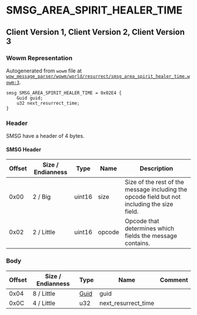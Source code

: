 # SMSG_AREA_SPIRIT_HEALER_TIME

## Client Version 1, Client Version 2, Client Version 3

### Wowm Representation

Autogenerated from `wowm` file at [`wow_message_parser/wowm/world/resurrect/smsg_area_spirit_healer_time.wowm:3`](https://github.com/gtker/wow_messages/tree/main/wow_message_parser/wowm/world/resurrect/smsg_area_spirit_healer_time.wowm#L3).
```rust,ignore
smsg SMSG_AREA_SPIRIT_HEALER_TIME = 0x02E4 {
    Guid guid;
    u32 next_resurrect_time;
}
```
### Header

SMSG have a header of 4 bytes.

#### SMSG Header

| Offset | Size / Endianness | Type   | Name   | Description |
| ------ | ----------------- | ------ | ------ | ----------- |
| 0x00   | 2 / Big           | uint16 | size   | Size of the rest of the message including the opcode field but not including the size field.|
| 0x02   | 2 / Little        | uint16 | opcode | Opcode that determines which fields the message contains.|

### Body

| Offset | Size / Endianness | Type | Name | Comment |
| ------ | ----------------- | ---- | ---- | ------- |
| 0x04 | 8 / Little | [Guid](../types/packed-guid.md) | guid |  |
| 0x0C | 4 / Little | u32 | next_resurrect_time |  |

